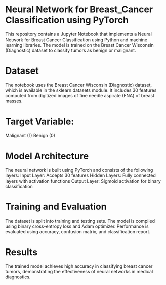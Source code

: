 # Neural Network for Breast_Cancer Classification using PyTorch
This repository contains a Jupyter Notebook that implements a Neural Network for Breast Cancer Classification using Python and machine learning libraries. The model is trained on the Breast Cancer Wisconsin (Diagnostic) dataset to classify tumors as benign or malignant.

# Dataset
The notebook uses the Breast Cancer Wisconsin (Diagnostic) dataset, which is available in the sklearn.datasets module. It includes 30 features computed from digitized images of fine needle aspirate (FNA) of breast masses.

# Target Variable:
Malignant (1)
Benign (0)

# Model Architecture
The neural network is built using PyTorch and consists of the following layers:
Input Layer: Accepts 30 features
Hidden Layers: Fully connected layers with activation functions
Output Layer: Sigmoid activation for binary classification

# Training and Evaluation
The dataset is split into training and testing sets.
The model is compiled using binary cross-entropy loss and Adam optimizer.
Performance is evaluated using accuracy, confusion matrix, and classification report.

# Results
The trained model achieves high accuracy in classifying breast cancer tumors, demonstrating the effectiveness of neural networks in medical diagnostics.
